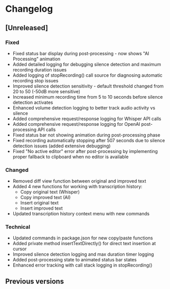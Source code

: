 # Changelog

## [Unreleased]

### Fixed
- Fixed status bar display during post-processing - now shows "AI Processing" animation
- Added detailed logging for debugging silence detection and maximum recording duration issues
- Added logging of stopRecording() call source for diagnosing automatic recording stop issues
- Improved silence detection sensitivity - default threshold changed from 20 to 50 (-50dB more sensitive)
- Increased minimum recording time from 5 to 10 seconds before silence detection activates
- Enhanced volume detection logging to better track audio activity vs silence
- Added comprehensive request/response logging for Whisper API calls
- Added comprehensive request/response logging for OpenAI post-processing API calls
- Fixed status bar not showing animation during post-processing phase
- Fixed recording automatically stopping after 507 seconds due to silence detection issues (added extensive debugging)
- Fixed "No active editor" error after post-processing by implementing proper fallback to clipboard when no editor is available

### Changed
- Removed diff view function between original and improved text
- Added 4 new functions for working with transcription history:
  - Copy original text (Whisper)
  - Copy improved text (AI)
  - Insert original text
  - Insert improved text
- Updated transcription history context menu with new commands

### Technical
- Updated commands in package.json for new copy/paste functions
- Added private method insertTextDirectly() for direct text insertion at cursor
- Improved silence detection logging and max duration timer logging
- Added post-processing state to animated status bar states
- Enhanced error tracking with call stack logging in stopRecording()

## Previous versions
<!-- Add previous changelog entries here --> 